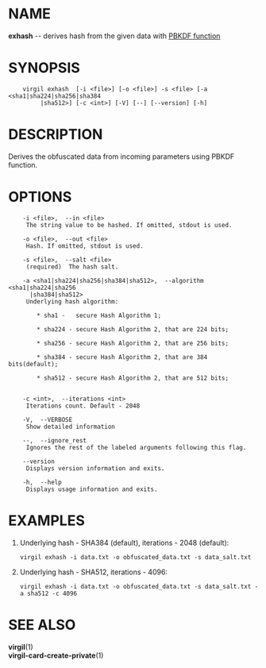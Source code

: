 NAME
====

**exhash** -- derives hash from the given data with [PBKDF
function](https://github.com/VirgilSecurity/virgil/wiki/Virgil-Glossary#pbkdf-function)

SYNOPSIS
========

        virgil exhash  [-i <file>] [-o <file>] -s <file> [-a <sha1|sha224|sha256|sha384
             |sha512>] [-c <int>] [-V] [--] [--version] [-h]

DESCRIPTION
===========

Derives the obfuscated data from incoming parameters using PBKDF
function.

OPTIONS
=======

        -i <file>,  --in <file>
         The string value to be hashed. If omitted, stdout is used.

        -o <file>,  --out <file>
         Hash. If omitted, stdout is used.

        -s <file>,  --salt <file>
         (required)  The hash salt.

        -a <sha1|sha224|sha256|sha384|sha512>,  --algorithm <sha1|sha224|sha256
          |sha384|sha512>
         Underlying hash algorithm:

            * sha1 -   secure Hash Algorithm 1;

            * sha224 - secure Hash Algorithm 2, that are 224 bits;

            * sha256 - secure Hash Algorithm 2, that are 256 bits;

            * sha384 - secure Hash Algorithm 2, that are 384 bits(default);

            * sha512 - secure Hash Algorithm 2, that are 512 bits;


        -c <int>,  --iterations <int>
         Iterations count. Default - 2048

        -V,  --VERBOSE
         Show detailed information

        --,  --ignore_rest
         Ignores the rest of the labeled arguments following this flag.

        --version
         Displays version information and exits.

        -h,  --help
         Displays usage information and exits.

EXAMPLES
========

1.  Underlying hash - SHA384 (default), iterations - 2048 (default):

        virgil exhash -i data.txt -o obfuscated_data.txt -s data_salt.txt

2.  Underlying hash - SHA512, iterations - 4096:

        virgil exhash -i data.txt -o obfuscated_data.txt -s data_salt.txt -a sha512 -c 4096

SEE ALSO
========

**virgil**(1)  
**virgil-card-create-private**(1)
